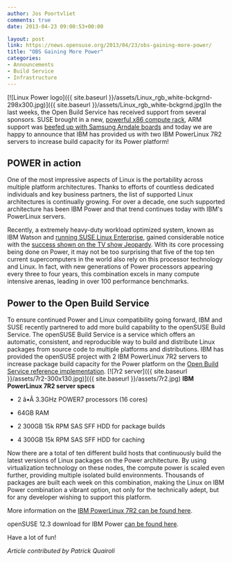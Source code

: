 ```yaml
---
author: Jos Poortvliet
comments: true
date: 2013-04-23 09:00:53+00:00

layout: post
link: https://news.opensuse.org/2013/04/23/obs-gaining-more-power/
title: "OBS Gaining More Power"
categories:
- Announcements
- Build Service
- Infrastructure
---
```

[![Linux Power logo]({{ site.baseurl }}/assets/Linux_rgb_white-bckgrnd-298x300.jpg)]({{ site.baseurl }}/assets/Linux_rgb_white-bckgrnd.jpg)In the last weeks, the Open Build Service has received support from several sponsors. SUSE brought in a new, [powerful x86 compute rack](https://news.opensuse.org/2013/04/08/a-gust-of-fresh-build-power-suse-sponsors-new-hardware-for-the-open-build-service/), ARM support was [beefed up with Samsung Arndale boards](https://news.opensuse.org/2013/04/15/about-armv7-progress-and-arming-for-aarch64-and/) and today we are happy to announce that IBM has provided us with two IBM PowerLinux 7R2 servers to increase build capacity for its Power platform!<!-- more -->


## POWER in action


One of the most impressive aspects of Linux is the portability across multiple platform architectures. Thanks to efforts of countless dedicated individuals and key business partners, the list of supported Linux architectures is continually growing. For over a decade, one such supported architecture has been IBM Power and that trend continues today with IBM's PowerLinux servers.

Recently, a extremely heavy-duty workload optimized system, known as IBM Watson and [running SUSE Linux Enterprise](https://www.suse.com/promo/ibm-watson.html), gained considerable notice with the [success shown on the TV show Jeopardy](http://www.youtube.com/watch?v=WFR3lOm_xhE). With its core processing being done on Power, it may not be too surprising that five of the top ten current supercomputers in the world also rely on this processor technology and Linux. In fact, with new generations of Power processors appearing every three to four years, this combination excels in many compute intensive arenas, leading in over 100 performance benchmarks.


## Power to the Open Build Service


To ensure continued Power and Linux compatibility going forward, IBM and SUSE recently partnered to add more build capability to the openSUSE Build Service. The openSUSE Build Service is a service which offers an automatic, consistent, and reproducible way to build and distribute Linux packages from source code to multiple platforms and distributions. IBM has provided the openSUSE project with 2 IBM PowerLinux 7R2 servers to increase package build capacity for the Power platform on the [Open Build Service reference implementation](http://build.opensuse.org).
[![7r2 server]({{ site.baseurl }}/assets/7r2-300x130.jpg)]({{ site.baseurl }}/assets/7r2.jpg)
**IBM PowerLinux 7R2 server specs**



	
  * 2 â•Â 3.3GHz POWER7 processors (16 cores)

	
  * 64GB RAM

	
  * 2 300GB 15k RPM SAS SFF HDD for package builds

	
  * 4 300GB 15k RPM SAS SFF HDD for caching


Now there are a total of ten different build hosts that continuously build the latest versions of Linux packages on the Power architecture. By using virtualization technology on these nodes, the compute power is scaled even further, providing multiple isolated build environments. Thousands of packages are built each week on this combination, making the Linux on IBM Power combination a vibrant option, not only for the technically adept, but for any developer wishing to support this platform.

More information on the [IBM PowerLinux 7R2 can be found here](http://www-03.ibm.com/systems/power/software/linux/powerlinux/7r2/index.html).

openSUSE 12.3 download for IBM Power [can be found here](http://download.opensuse.org/ports/ppc/distribution/12.3/iso/).

Have a lot of fun!

_Article contributed by Patrick Quairoli_		
